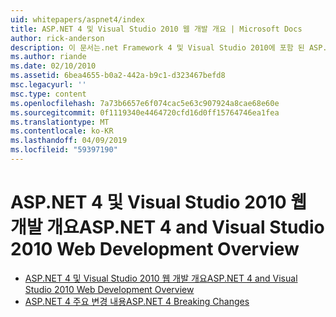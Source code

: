 ```yaml
---
uid: whitepapers/aspnet4/index
title: ASP.NET 4 및 Visual Studio 2010 웹 개발 개요 | Microsoft Docs
author: rick-anderson
description: 이 문서는.net Framework 4 및 Visual Studio 2010에 포함 된 ASP.NET에 대 한 다양 한 새 기능에 대 한 개요를 제공 합니다.
ms.author: riande
ms.date: 02/10/2010
ms.assetid: 6bea4655-b0a2-442a-b9c1-d323467befd8
msc.legacyurl: ''
msc.type: content
ms.openlocfilehash: 7a73b6657e6f074cac5e63c907924a8cae68e60e
ms.sourcegitcommit: 0f1119340e4464720cfd16d0ff15764746ea1fea
ms.translationtype: MT
ms.contentlocale: ko-KR
ms.lasthandoff: 04/09/2019
ms.locfileid: "59397190"
---
```

# <a name="aspnet-4-and-visual-studio-2010-web-development-overview"></a><span data-ttu-id="ee1e0-103">ASP.NET 4 및 Visual Studio 2010 웹 개발 개요</span><span class="sxs-lookup"><span data-stu-id="ee1e0-103">ASP.NET 4 and Visual Studio 2010 Web Development Overview</span></span>

- [<span data-ttu-id="ee1e0-104">ASP.NET 4 및 Visual Studio 2010 웹 개발 개요</span><span class="sxs-lookup"><span data-stu-id="ee1e0-104">ASP.NET 4 and Visual Studio 2010 Web Development Overview</span></span>](overview.md)
- [<span data-ttu-id="ee1e0-105">ASP.NET 4 주요 변경 내용</span><span class="sxs-lookup"><span data-stu-id="ee1e0-105">ASP.NET 4 Breaking Changes</span></span>](breaking-changes.md)
